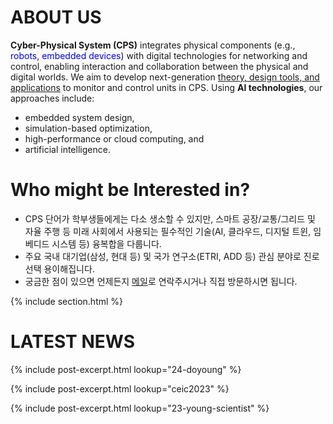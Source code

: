 ---
---

# ABOUT US


**Cyber-Physical System (CPS)** integrates physical components 
(e.g., <span style="color:blue">robots, embedded devices</span>) with digital technologies for networking and control, enabling interaction and collaboration between the physical and digital worlds.
We aim to develop next-generation <u>theory, design tools, and applications</u> to monitor and control units in CPS.
Using **AI technologies**, our approaches include:
- embedded system design,
- simulation-based optimization,
- high-performance or cloud computing, and
- artificial intelligence.

# Who might be Interested in?

- CPS 단어가 학부생들에게는 다소 생소할 수 있지만, 스마트 공장/교통/그리드 및 자율 주행 등 미래 사회에서 사용되는 필수적인 기술(AI, 클라우드, 디지털 트윈, 임베디드 시스템 등) 융복합을 다룹니다. 
- 주요 국내 대기업(삼성, 현대 등) 및 국가 연구소(ETRI, ADD 등) 관심 분야로 진로 선택 용이해집니다. 
- 궁금한 점이 있으면 언제든지 [메일](mailto:mgseok@dgu.ac.kr)로 연락주시거나 직접 방문하시면 됩니다.

{% include section.html %}

# LATEST NEWS

{% include post-excerpt.html lookup="24-doyoung" %}

{% include post-excerpt.html lookup="ceic2023" %}

{% include post-excerpt.html lookup="23-young-scientist" %}



